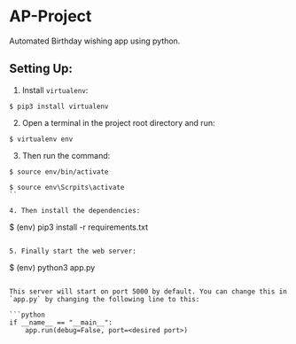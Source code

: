 # AP-Project
Automated Birthday wishing app using python.

## Setting Up:
1. Install `virtualenv`:
```
$ pip3 install virtualenv
```

2. Open a terminal in the project root directory and run:
```
$ virtualenv env
```

3. Then run the command:
```
$ source env/bin/activate
```
```
$ source env\Scrpits\activate
``

4. Then install the dependencies:
```
$ (env) pip3 install -r requirements.txt
```

5. Finally start the web server:
```
$ (env) python3 app.py
```

This server will start on port 5000 by default. You can change this in `app.py` by changing the following line to this:

```python
if __name__ == "__main__":
    app.run(debug=False, port=<desired port>)
```